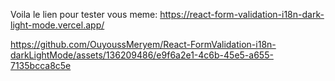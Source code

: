 Voila le lien pour tester vous meme: 
https://react-form-validation-i18n-dark-light-mode.vercel.app/

https://github.com/OuyoussMeryem/React-FormValidation-i18n-darkLightMode/assets/136209486/e9f6a2e1-4c6b-45e5-a655-7135bcca8c5e



